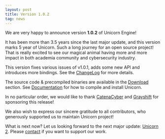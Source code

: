 ```yaml
---
layout: post
title: Version 1.0.2
tag: news
---
```


We are very happy to announce version **1.0.2** of Unicorn Engine!

It has been more than 3.5 years since the last major update, and this version marks 5 year of Unicorn. Such a long journey for an open source project! That is really excited to see our magical animal having more and more impact in both academia community and cybersecurity industry.

This version fixes various issues of v1.0.1, adds some new API and introduces more bindings. See the [ChangeLog](/changelog/) for more details.

The source code & precompiled binaries are available in the [Download](/download/) section. See [Documentation](/docs/) for how to compile and install Unicorn.

In no particular order, we would like to thank [CatenaCyber](https://catenacyber.fr) and [Grayshift](https://www.grayshift.com) for sponsoring this release!

We also wish to express our sincere gratitude to all contributors, who generously supported us to maintain Unicorn project!

What is next now? Let us looking forward to the next major update: [Unicorn 2](https://github.com/unicorn-engine/unicorn/issues/1217). Please [contact](/contact) if you want to support our work.

